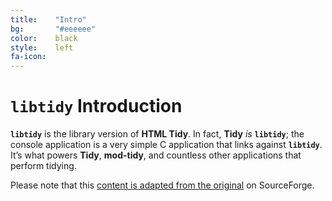 ```yaml
---
title:    "Intro"
bg:       "#eeeeee"
color:    black    
style:    left
fa-icon:
---
```


# `libtidy` Introduction

**`libtidy`** is the library version of **HTML Tidy**. In fact, **Tidy** _is_
**`libtidy`**; the console application is a very simple C application that links
against **`libtidy`**. It’s what powers **Tidy**, **mod-tidy**, and countless
other applications that perform tidying.

Please note that this [content is adapted from the original][1] on SourceForge.

 [1]: http://tidy.sourceforge.net/libintro.html
